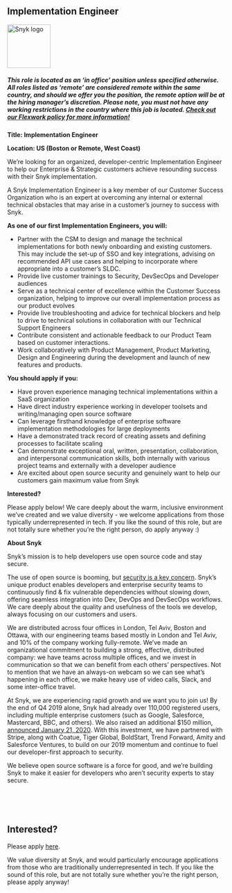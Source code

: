 Implementation Engineer
---

<img src="https://res.cloudinary.com/snyk/image/upload/v1537345894/press-kit/brand/logo-black.png" width="100" alt="Snyk logo" />

<h5><span data-sheets-formula-bar-text-style="font-size:13px;color:#000000;font-weight:normal;text-decoration:none;font-family:'Arial';font-style:normal;text-decoration-skip-ink:none;">This role is located as an ‘in office’ position unless specified otherwise. All roles listed as ‘remote’ are considered remote within the same country, and should we offer you the position, the remote option will be at the hiring manager’s discretion. Please note, you must not have any working restrictions in the country where this job is located. </span><a href="https://snyk.io/blog/introducing-flex-work-the-future-of-work-at-snyk/" target="_blank" data-sheets-formula-bar-text-link="https://snyk.io/blog/introducing-flex-work-the-future-of-work-at-snyk/" data-sheets-formula-bar-text-style="font-size:13px;color:#1155cc;font-weight:normal;text-decoration:underline;font-family:''Arial'';font-style:normal;text-decoration-skip-ink:none;">Check out our Flexwork policy for more information!</a></h5>
<p><strong>Title: Implementation Engineer</strong></p>
<p><strong>Location: US (Boston or Remote, West Coast)</strong></p>
<p><span style="font-weight: 400;">We’re looking for an organized, developer-centric Implementation Engineer to help our Enterprise &amp; Strategic customers achieve resounding success with their Snyk implementation.</span></p>
<p><span style="font-weight: 400;">A Snyk Implementation Engineer is a key member of our Customer Success Organization who is an expert at overcoming any internal or external technical obstacles that may arise in a customer’s journey to success with Snyk.</span></p>
<p><strong>As one of our first Implementation Engineers, you will:</strong></p>
<ul>
<li style="font-weight: 400;"><span style="font-weight: 400;">Partner with the CSM to design and manage the technical implementations for both newly onboarding and existing customers. This may include the set-up of SSO and key integrations, advising on recommended API use cases and helping to incorporate where appropriate into a customer’s SLDC.</span></li>
<li style="font-weight: 400;"><span style="font-weight: 400;">Provide live customer trainings to Security, DevSecOps and Developer audiences</span></li>
<li style="font-weight: 400;"><span style="font-weight: 400;">Serve as a technical center of excellence within the Customer Success organization, helping to improve our overall implementation process as our product evolves</span></li>
<li style="font-weight: 400;"><span style="font-weight: 400;">Provide live troubleshooting and advice for technical blockers and help to drive to technical solutions in collaboration with our Technical Support Engineers&nbsp;&nbsp;&nbsp;&nbsp;&nbsp;&nbsp;</span></li>
<li style="font-weight: 400;"><span style="font-weight: 400;">Contribute consistent and actionable feedback to our Product Team based on customer interactions.</span></li>
<li style="font-weight: 400;"><span style="font-weight: 400;">Work collaboratively with Product Management, Product Marketing, Design and Engineering during the development and launch of new features and products.</span></li>
</ul>
<p><strong>You should apply if you:</strong></p>
<ul>
<li style="font-weight: 400;"><span style="font-weight: 400;">Have proven experience managing technical implementations within a SaaS organization</span></li>
<li style="font-weight: 400;"><span style="font-weight: 400;">Have direct industry experience working in developer toolsets and writing/managing open source software</span></li>
<li style="font-weight: 400;"><span style="font-weight: 400;">Can leverage firsthand knowledge of enterprise software implementation methodologies for large deployments</span></li>
<li style="font-weight: 400;"><span style="font-weight: 400;">Have a demonstrated track record of creating assets and defining processes to facilitate scaling</span></li>
<li style="font-weight: 400;"><span style="font-weight: 400;">Can demonstrate exceptional oral, written, presentation, collaboration, and interpersonal communication skills, both internally with various project teams and externally with a developer audience</span></li>
<li style="font-weight: 400;"><span style="font-weight: 400;">Are excited about open source security and genuinely want to help our customers gain maximum value from Snyk</span></li>
</ul>
<p><strong>Interested?</strong></p>
<p><span style="font-weight: 400;">Please apply below! We care deeply about the warm, inclusive environment we’ve created and we value diversity - we welcome applications from those typically underrepresented in tech. If you like the sound of this role, but are not totally sure whether you’re the right person, do apply anyway :)</span></p>
<p><strong>About Snyk</strong></p>
<p><span style="font-weight: 400;">Snyk’s mission is to help developers use open source code and stay secure.&nbsp;</span></p>
<p><span style="font-weight: 400;">The use of open source is booming, but </span><a href="https://snyk.io/blog/devsecops-insights-2020/"><span style="font-weight: 400;">security is a key concern</span></a><span style="font-weight: 400;">. Snyk’s unique product enables developers and enterprise security teams to continuously find &amp; fix vulnerable dependencies without slowing down, offering seamless integration into Dev, DevOps and DevSecOps workflows. We care deeply about the quality and usefulness of the tools we develop, always focusing on our customers and users.&nbsp;</span></p>
<p><span style="font-weight: 400;">We are distributed across four offices in London, Tel Aviv, Boston and Ottawa, with our engineering teams based mostly in London and Tel Aviv, and 10% of the company working fully-remote. We’ve made an organizational commitment to building a strong, effective, distributed company: we have teams across multiple offices, and we invest in communication so that we can benefit from each others’ perspectives. Not to mention that we have an always-on webcam so we can see what’s happening in each office, we make heavy use of video calls, Slack, and some inter-office travel.</span></p>
<p><span style="font-weight: 400;">At Snyk, we are experiencing rapid growth and we want you to join us! By the end of Q4 2019 alone, Snyk had already over 110,000 registered users, including multiple enterprise customers (such as Google, Salesforce, Mastercard, BBC, and others). We also raised an additional $150 million, </span><a href="https://snyk.io/blog/snyk-closes-150m/"><span style="font-weight: 400;">announced January 21, 2020</span></a><span style="font-weight: 400;">. With this investment, we have partnered with Stripe, along with Coatue, Tiger Global, BoldStart, Trend Forward, Amity and Salesforce Ventures, to build on our 2019 momentum and continue to fuel our developer-first approach to security.&nbsp;</span></p>
<p><span style="font-weight: 400;">We believe open source software is a force for good, and we’re building Snyk to make it easier for developers who aren’t security experts to stay secure.</span></p>
<h3><br><br></h3>

Interested?
---

Please apply [here](https://boards.greenhouse.io/snyk/jobs/4966161002#app).

We value diversity at Snyk, and would particularly encourage applications from those who are traditionally underrepresented in tech.
If you like the sound of this role, but are not totally sure whether you’re the right person, please apply anyway!
